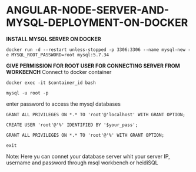 # ANGULAR-NODE-SERVER-AND-MYSQL-DEPLOYMENT-ON-DOCKER

****INSTALL MYSQL SERVER ON DOCKER****

```
docker run -d --restart unless-stopped -p 3306:3306 --name mysql-new -e MYSQL_ROOT_PASSWORD=root mysql:5.7.34
````
****GIVE PERMISSION FOR ROOT USER FOR CONNECTING SERVER FROM WORKBENCH****
Connect to docker container

```
docker exec -it $container_id bash
````

```
mysql -u root -p
```
enter password to access the mysql databases

```
GRANT ALL PRIVILEGES ON *.* TO 'root'@'localhost' WITH GRANT OPTION;
```

```
CREATE USER 'root'@'%' IDENTIFIED BY '$your_pass';
````

```
GRANT ALL PRIVILEGES ON *.* TO 'root'@'%' WITH GRANT OPTION;
````
```
exit
````

Note: Here yu can connet your database server whit your server IP, username and password through msql workbench or heidiSQL



